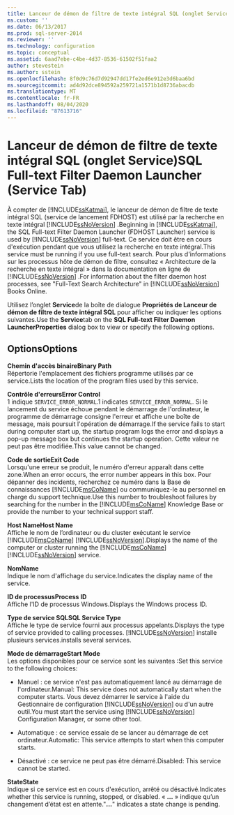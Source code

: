 ```yaml
---
title: Lanceur de démon de filtre de texte intégral SQL (onglet Service) | Microsoft Docs
ms.custom: ''
ms.date: 06/13/2017
ms.prod: sql-server-2014
ms.reviewer: ''
ms.technology: configuration
ms.topic: conceptual
ms.assetid: 6aad7ebe-c4be-4d37-8536-61502f51faa2
author: stevestein
ms.author: sstein
ms.openlocfilehash: 8f0d9c76d7d92947dd17fe2ed6e912e3d6baa6bd
ms.sourcegitcommit: ad4d92dce894592a259721a1571b1d8736abacdb
ms.translationtype: MT
ms.contentlocale: fr-FR
ms.lasthandoff: 08/04/2020
ms.locfileid: "87613716"
---
```

# <a name="sql-full-text-filter-daemon-launcher-service-tab"></a><span data-ttu-id="11b94-102">Lanceur de démon de filtre de texte intégral SQL (onglet Service)</span><span class="sxs-lookup"><span data-stu-id="11b94-102">SQL Full-text Filter Daemon Launcher (Service Tab)</span></span>
  <span data-ttu-id="11b94-103">À compter de [!INCLUDE[ssKatmai](../../includes/sskatmai-md.md)], le lanceur de démon de filtre de texte intégral SQL (service de lancement FDHOST) est utilisé par la recherche en texte intégral [!INCLUDE[ssNoVersion](../../includes/ssnoversion-md.md)] .</span><span class="sxs-lookup"><span data-stu-id="11b94-103">Beginning in [!INCLUDE[ssKatmai](../../includes/sskatmai-md.md)], the SQL Full-text Filter Daemon Launcher (FDHOST Launcher) service is used by [!INCLUDE[ssNoVersion](../../includes/ssnoversion-md.md)] full-text.</span></span> <span data-ttu-id="11b94-104">Ce service doit être en cours d'exécution pendant que vous utilisez la recherche en texte intégral.</span><span class="sxs-lookup"><span data-stu-id="11b94-104">This service must be running if you use full-text search.</span></span> <span data-ttu-id="11b94-105">Pour plus d'informations sur les processus hôte de démon de filtre, consultez « Architecture de la recherche en texte intégral » dans la documentation en ligne de [!INCLUDE[ssNoVersion](../../includes/ssnoversion-md.md)] .</span><span class="sxs-lookup"><span data-stu-id="11b94-105">For information about the filter daemon host processes, see "Full-Text Search Architecture" in [!INCLUDE[ssNoVersion](../../includes/ssnoversion-md.md)] Books Online.</span></span>  
  
 <span data-ttu-id="11b94-106">Utilisez l’onglet **Service**de la boîte de dialogue **Propriétés de Lanceur de démon de filtre de texte intégral SQL** pour afficher ou indiquer les options suivantes.</span><span class="sxs-lookup"><span data-stu-id="11b94-106">Use the **Service**tab on the **SQL Full-text Filter Daemon LauncherProperties** dialog box to view or specify the following options.</span></span>  
  
## <a name="options"></a><span data-ttu-id="11b94-107">Options</span><span class="sxs-lookup"><span data-stu-id="11b94-107">Options</span></span>  
 <span data-ttu-id="11b94-108">**Chemin d'accès binaire**</span><span class="sxs-lookup"><span data-stu-id="11b94-108">**Binary Path**</span></span>  
 <span data-ttu-id="11b94-109">Répertorie l'emplacement des fichiers programme utilisés par ce service.</span><span class="sxs-lookup"><span data-stu-id="11b94-109">Lists the location of the program files used by this service.</span></span>  
  
 <span data-ttu-id="11b94-110">**Contrôle d'erreurs**</span><span class="sxs-lookup"><span data-stu-id="11b94-110">**Error Control**</span></span>  
 <span data-ttu-id="11b94-111">1 indique `SERVICE_ERROR_NORMAL`.</span><span class="sxs-lookup"><span data-stu-id="11b94-111">1 indicates `SERVICE_ERROR_NORMAL`.</span></span> <span data-ttu-id="11b94-112">Si le lancement du service échoue pendant le démarrage de l'ordinateur, le programme de démarrage consigne l'erreur et affiche une boîte de message, mais poursuit l'opération de démarrage.</span><span class="sxs-lookup"><span data-stu-id="11b94-112">If the service fails to start during computer start up, the startup program logs the error and displays a pop-up message box but continues the startup operation.</span></span> <span data-ttu-id="11b94-113">Cette valeur ne peut pas être modifiée.</span><span class="sxs-lookup"><span data-stu-id="11b94-113">This value cannot be changed.</span></span>  
  
 <span data-ttu-id="11b94-114">**Code de sortie**</span><span class="sxs-lookup"><span data-stu-id="11b94-114">**Exit Code**</span></span>  
 <span data-ttu-id="11b94-115">Lorsqu'une erreur se produit, le numéro d'erreur apparaît dans cette zone.</span><span class="sxs-lookup"><span data-stu-id="11b94-115">When an error occurs, the error number appears in this box.</span></span> <span data-ttu-id="11b94-116">Pour dépanner des incidents, recherchez ce numéro dans la Base de connaissances [!INCLUDE[msCoName](../../includes/msconame-md.md)] ou communiquez-le au personnel en charge du support technique.</span><span class="sxs-lookup"><span data-stu-id="11b94-116">Use this number to troubleshoot failures by searching for the number in the [!INCLUDE[msCoName](../../includes/msconame-md.md)] Knowledge Base or provide the number to your technical support staff.</span></span>  
  
 <span data-ttu-id="11b94-117">**Host Name**</span><span class="sxs-lookup"><span data-stu-id="11b94-117">**Host Name**</span></span>  
 <span data-ttu-id="11b94-118">Affiche le nom de l’ordinateur ou du cluster exécutant le service [!INCLUDE[msCoName](../../includes/msconame-md.md)] [!INCLUDE[ssNoVersion](../../includes/ssnoversion-md.md)].</span><span class="sxs-lookup"><span data-stu-id="11b94-118">Displays the name of the computer or cluster running the [!INCLUDE[msCoName](../../includes/msconame-md.md)] [!INCLUDE[ssNoVersion](../../includes/ssnoversion-md.md)] service.</span></span>  
  
 <span data-ttu-id="11b94-119">**Nom**</span><span class="sxs-lookup"><span data-stu-id="11b94-119">**Name**</span></span>  
 <span data-ttu-id="11b94-120">Indique le nom d'affichage du service.</span><span class="sxs-lookup"><span data-stu-id="11b94-120">Indicates the display name of the service.</span></span>  
  
 <span data-ttu-id="11b94-121">**ID de processus**</span><span class="sxs-lookup"><span data-stu-id="11b94-121">**Process ID**</span></span>  
 <span data-ttu-id="11b94-122">Affiche l'ID de processus Windows.</span><span class="sxs-lookup"><span data-stu-id="11b94-122">Displays the Windows process ID.</span></span>  
  
 <span data-ttu-id="11b94-123">**Type de service SQL**</span><span class="sxs-lookup"><span data-stu-id="11b94-123">**SQL Service Type**</span></span>  
 <span data-ttu-id="11b94-124">Affiche le type de service fourni aux processus appelants.</span><span class="sxs-lookup"><span data-stu-id="11b94-124">Displays the type of service provided to calling processes.</span></span> [!INCLUDE[ssNoVersion](../../includes/ssnoversion-md.md)] <span data-ttu-id="11b94-125">installe plusieurs services.</span><span class="sxs-lookup"><span data-stu-id="11b94-125">installs several services.</span></span>  
  
 <span data-ttu-id="11b94-126">**Mode de démarrage**</span><span class="sxs-lookup"><span data-stu-id="11b94-126">**Start Mode**</span></span>  
 <span data-ttu-id="11b94-127">Les options disponibles pour ce service sont les suivantes :</span><span class="sxs-lookup"><span data-stu-id="11b94-127">Set this service to the following choices:</span></span>  
  
-   <span data-ttu-id="11b94-128">Manuel : ce service n'est pas automatiquement lancé au démarrage de l'ordinateur.</span><span class="sxs-lookup"><span data-stu-id="11b94-128">Manual: This service does not automatically start when the computer starts.</span></span> <span data-ttu-id="11b94-129">Vous devez démarrer le service à l'aide du Gestionnaire de configuration [!INCLUDE[ssNoVersion](../../includes/ssnoversion-md.md)] ou d'un autre outil.</span><span class="sxs-lookup"><span data-stu-id="11b94-129">You must start the service using [!INCLUDE[ssNoVersion](../../includes/ssnoversion-md.md)] Configuration Manager, or some other tool.</span></span>  
  
-   <span data-ttu-id="11b94-130">Automatique : ce service essaie de se lancer au démarrage de cet ordinateur.</span><span class="sxs-lookup"><span data-stu-id="11b94-130">Automatic: This service attempts to start when this computer starts.</span></span>  
  
-   <span data-ttu-id="11b94-131">Désactivé : ce service ne peut pas être démarré.</span><span class="sxs-lookup"><span data-stu-id="11b94-131">Disabled: This service cannot be started.</span></span>  
  
 <span data-ttu-id="11b94-132">**State**</span><span class="sxs-lookup"><span data-stu-id="11b94-132">**State**</span></span>  
 <span data-ttu-id="11b94-133">Indique si ce service est en cours d'exécution, arrêté ou désactivé.</span><span class="sxs-lookup"><span data-stu-id="11b94-133">Indicates whether this service is running, stopped, or disabled.</span></span> <span data-ttu-id="11b94-134">« **…** » indique qu’un changement d’état est en attente.</span><span class="sxs-lookup"><span data-stu-id="11b94-134">"**...**" indicates a state change is pending.</span></span>  
  
  
